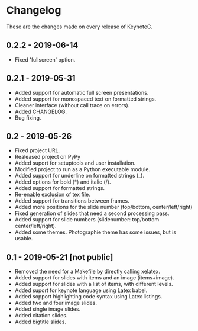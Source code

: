 # Changelog

These are the changes made on every release of KeynoteC.

## 0.2.2 - 2019-06-14

- Fixed 'fullscreen' option.

## 0.2.1 - 2019-05-31

- Added support for automatic full screen presentations. 
- Added support for monospaced text on formatted strings.
- Cleaner interface (without call trace on errors).
- Added CHANGELOG.
- Bug fixing.

## 0.2 - 2019-05-26

 - Fixed project URL.
 - Realeased project on PyPy
 - Added suport for setuptools and user installation.
 - Modified project to run as a Python executable module.
 - Added support for underline on formatted strings (\_).
 - Added options for bold (\*) and italic (/).
 - Added support for formatted strings.
 - Re-enable exclusion of tex file.
 - Added support for transitions between frames.
 - Added more positions for the slide number (top/bottom, center/left/right)
 - Fixed generation of slides that need a second processing pass.
 - Added support for slide numbers (slidenumber: top/bottom center/left/right).
 - Added some themes. Photographie theme has some issues, but is usable.

## 0.1 - 2019-05-21 [not public]

 - Removed the need for a Makefile by directly calling xelatex.
 - Added support for slides with items and an image (items+image).
 - Added support for slides with a list of items, with different levels.
 - Added suport for keynote language using Latex babel.
 - Added sopport highlighting code syntax using Latex listings.
 - Added two and four image slides.
 - Added single image slides.
 - Added citation slides.
 - Added bigtitle slides.
